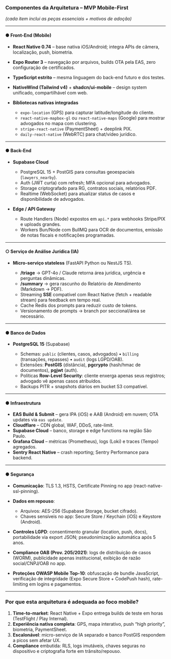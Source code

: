 ### Componentes da Arquitetura – **MVP Mobile-First**

*(cada item inclui as peças essenciais + motivos de adoção)*

---

#### ● Front-End (Mobile)

* **React Native 0.74** – base nativa iOS/Android; integra APIs de câmera, localização, push, biometria.
* **Expo Router 3** – navegação por arquivos, builds OTA pela EAS, zero configuração de certificados.
* **TypeScript estrito** – mesma linguagem do back-end futuro e dos testes.
* **NativeWind (Tailwind v4)** + **shadcn/ui-mobile** – design system unificado, compartilhável com web.
* **Bibliotecas nativas integradas**

  * `expo-location` (GPS) para capturar latitude/longitude do cliente.
  * `react-native-mapbox-gl` ou `react-native-maps` (Google) para mostrar advogados no mapa com clustering.
  * `stripe-react-native` (PaymentSheet) + deeplink PIX.
  * `daily-react-native` (WebRTC) para chat/vídeo jurídico.

---

#### ● Back-End

* **Supabase Cloud**

  * PostgreSQL 15 + PostGIS para consultas geoespaciais (`lawyers_nearby`).
  * Auth (JWT curta) com refresh; MFA opcional para advogados.
  * Storage criptografado para RG, contratos sociais, relatórios PDF.
  * Realtime (WebSocket) para atualizar status de casos e disponibilidade de advogados.
* **Edge / API Gateway**

  * Route Handlers (Node) expostos em `api.*` para webhooks Stripe/PIX e uploads grandes.
  * Workers Bun/Node com BullMQ para OCR de documentos, emissão de notas fiscais e notificações programadas.

---

#### ○ Serviço de Análise Jurídica (IA)

* **Micro-serviço stateless** (FastAPI Python ou NestJS TS).

  * **/triage** → GPT-4o / Claude retorna área jurídica, urgência e perguntas dinâmicas.
  * **/summary** → gera rascunho do Relatório de Atendimento (Markdown → PDF).
  * Streaming **SSE** compatível com React Native (fetch + readable stream) para feedback em tempo real.
  * Cache Redis dos prompts para reduzir custo de tokens.
  * Versionamento de prompts → branch por seccional/área se necessário.

---

#### ● Banco de Dados

* **PostgreSQL 15** (Supabase)

  * Schemas: `public` (clientes, casos, advogados) • `billing` (transações, repasses) • `audit` (logs LGPD/OAB).
  * Extensões: **PostGIS** (distância), **pgcrypto** (hash/hmac de documentos), **pgjwt** (auth).
  * Políticas **Row-Level Security**: cliente enxerga apenas seus registros; advogado vê apenas casos atribuídos.
  * Backups PITR + snapshots diários em bucket S3 compatível.

---

#### ● Infraestrutura

* **EAS Build & Submit** – gera IPA (iOS) e AAB (Android) em nuvem; OTA updates via `eas update`.
* **Cloudflare** – CDN global, WAF, DDoS, rate-limit.
* **Supabase Cloud** – banco, storage e edge functions na região São Paulo.
* **Grafana Cloud** – métricas (Prometheus), logs (Loki) e traces (Tempo) agregados.
* **Sentry React Native** – crash reporting; Sentry Performance para backend.

---

#### ● Segurança

* **Comunicação**: TLS 1.3, HSTS, Certificate Pinning no app (react-native-ssl-pinning).
* **Dados em repouso**:

  * Arquivos: AES-256 (Supabase Storage, bucket cifrado).
  * Chaves sensíveis no app: Secure Store / Keychain (iOS) e Keystore (Android).
* **Controles LGPD**: consentimento granular (location, push, docs), portabilidade via export JSON; pseudonimização automática após 5 anos.
* **Compliance OAB (Prov. 205/2021)**: logs de distribuição de casos (WORM), publicidade apenas institucional, exibição de razão social/CNPJ/OAB no app.
* **Proteções OWASP Mobile Top-10**: obfuscação de bundle JavaScript, verificação de integridade (Expo Secure Store + CodePush hash), rate-limiting em logins e pagamentos.

---

### Por que esta arquitetura é adequada ao foco mobile?

1. **Time-to-market**: React Native + Expo entrega builds de teste em horas (TestFlight / Play Internal).
2. **Experiência nativa completa**: GPS, mapa interativo, push “high priority”, biometria, PaymentSheet.
3. **Escalonável**: micro-serviço de IA separado e banco PostGIS respondem a picos sem afetar UX.
4. **Compliance** embutida: RLS, logs imutáveis, chaves seguras no dispositivo e criptografia forte em trânsito/repouso.
